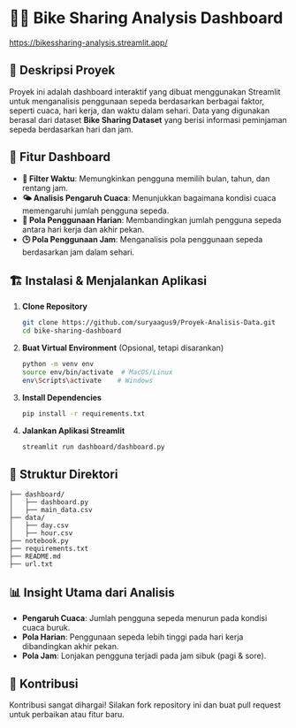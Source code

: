 # 🚴‍♂️ Bike Sharing Analysis Dashboard
https://bikessharing-analysis.streamlit.app/
## 📌 Deskripsi Proyek
Proyek ini adalah dashboard interaktif yang dibuat menggunakan Streamlit untuk menganalisis penggunaan sepeda berdasarkan berbagai faktor, seperti cuaca, hari kerja, dan waktu dalam sehari. Data yang digunakan berasal dari dataset **Bike Sharing Dataset** yang berisi informasi peminjaman sepeda berdasarkan hari dan jam.

## 🔧 Fitur Dashboard
- **📅 Filter Waktu**: Memungkinkan pengguna memilih bulan, tahun, dan rentang jam.
- **🌤 Analisis Pengaruh Cuaca**: Menunjukkan bagaimana kondisi cuaca memengaruhi jumlah pengguna sepeda.
- **📆 Pola Penggunaan Harian**: Membandingkan jumlah pengguna sepeda antara hari kerja dan akhir pekan.
- **🕒 Pola Penggunaan Jam**: Menganalisis pola penggunaan sepeda berdasarkan jam dalam sehari.

## 🏗️ Instalasi & Menjalankan Aplikasi
1. **Clone Repository**
   ```bash
   git clone https://github.com/suryaagus9/Proyek-Analisis-Data.git
   cd bike-sharing-dashboard
   ```

2. **Buat Virtual Environment** (Opsional, tetapi disarankan)
   ```bash
   python -m venv env
   source env/bin/activate  # MacOS/Linux
   env\Scripts\activate    # Windows
   ```

3. **Install Dependencies**
   ```bash
   pip install -r requirements.txt
   ```

4. **Jalankan Aplikasi Streamlit**
   ```bash
   streamlit run dashboard/dashboard.py
   ```

## 📂 Struktur Direktori
```
├── dashboard/		
│   ├── dashboard.py
│   ├── main_data.csv
├── data/	
│   ├── day.csv
│   ├── hour.csv
├── notebook.py		
├── requirements.txt	
├── README.md
├── url.txt		
```

## 📊 Insight Utama dari Analisis
- **Pengaruh Cuaca**: Jumlah pengguna sepeda menurun pada kondisi cuaca buruk.
- **Pola Harian**: Penggunaan sepeda lebih tinggi pada hari kerja dibandingkan akhir pekan.
- **Pola Jam**: Lonjakan pengguna terjadi pada jam sibuk (pagi & sore).

## 🤝 Kontribusi
Kontribusi sangat dihargai! Silakan fork repository ini dan buat pull request untuk perbaikan atau fitur baru.

